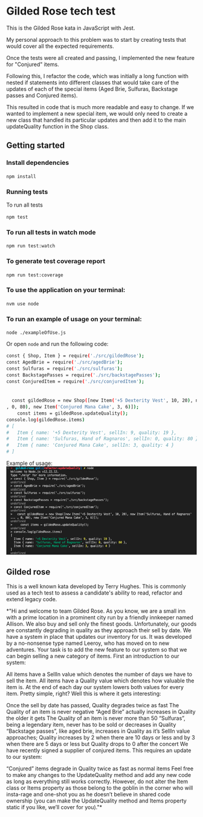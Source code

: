 # Gilded Rose tech test

This is the Gilded Rose kata in JavaScript with Jest.

My personal approach to this problem was to start by creating tests that would cover all the expected requirements.

Once the tests were all created and passing, I implemented the new feature for "Conjured" items.

Following this, I refactor the code, which was initially a long function with nested if statements into different classes that would take care of the updates of each of the special items (Aged Brie, Sulfuras, Backstage passes and Conjured items).

This resulted in code that is much more readable and easy to change. If we wanted to implement a new special item, we would only need to create a new class that handled its particular updates and then add it to the main updateQuality function in the Shop class.

## Getting started

### Install dependencies

`npm install`

### Running tests

To run all tests

`npm test`

### To run all tests in watch mode

`npm run test:watch`

### To generate test coverage report

`npm run test:coverage`

### To use the application on your terminal:

`nvm use node`

### To run an example of usage on your terminal:

`node ./exampleOfUse.js`

Or open `node` and run the following code:

```bash
const { Shop, Item } = require('./src/gildedRose');
const AgedBrie = require('./src/agedBrie');
const Sulfuras = require('./src/sulfuras');
const BackstagePasses = require('./src/backstagePasses');
const ConjuredItem = require('./src/conjuredItem');


  const gildedRose = new Shop([new Item('+5 Dexterity Vest', 10, 20), new Item('Sulfuras, Hand of Ragnaros'
, 0, 80), new Item('Conjured Mana Cake', 3, 6)]);
    const items = gildedRose.updateQuality();
console.log(gildedRose.items)
# [
#   Item { name: '+5 Dexterity Vest', sellIn: 9, quality: 19 },
#   Item { name: 'Sulfuras, Hand of Ragnaros', sellIn: 0, quality: 80 },
#   Item { name: 'Conjured Mana Cake', sellIn: 3, quality: 4 }
# ]
```

Example of usage:
![](exampleOfUse.png)

## Gilded rose

This is a well known kata developed by Terry Hughes. This is commonly used as a tech test to assess a candidate's ability to read, refactor and extend legacy code.

\*"Hi and welcome to team Gilded Rose. As you know, we are a small inn with a prime location in a prominent city run by a friendly innkeeper named Allison. We also buy and sell only the finest goods. Unfortunately, our goods are constantly degrading in quality as they approach their sell by date. We have a system in place that updates our inventory for us. It was developed by a no-nonsense type named Leeroy, who has moved on to new adventures. Your task is to add the new feature to our system so that we can begin selling a new category of items. First an introduction to our system:

All items have a SellIn value which denotes the number of days we have to sell the item. All items have a Quality value which denotes how valuable the item is. At the end of each day our system lowers both values for every item. Pretty simple, right? Well this is where it gets interesting:

Once the sell by date has passed, Quality degrades twice as fast
The Quality of an item is never negative
“Aged Brie” actually increases in Quality the older it gets
The Quality of an item is never more than 50
“Sulfuras”, being a legendary item, never has to be sold or decreases in Quality
“Backstage passes”, like aged brie, increases in Quality as it’s SellIn value approaches; Quality increases by 2 when there are 10 days or less and by 3 when there are 5 days or less but Quality drops to 0 after the concert
We have recently signed a supplier of conjured items. This requires an update to our system:

“Conjured” items degrade in Quality twice as fast as normal items
Feel free to make any changes to the UpdateQuality method and add any new code as long as everything still works correctly. However, do not alter the Item class or Items property as those belong to the goblin in the corner who will insta-rage and one-shot you as he doesn’t believe in shared code ownership (you can make the UpdateQuality method and Items property static if you like, we’ll cover for you)."\*
